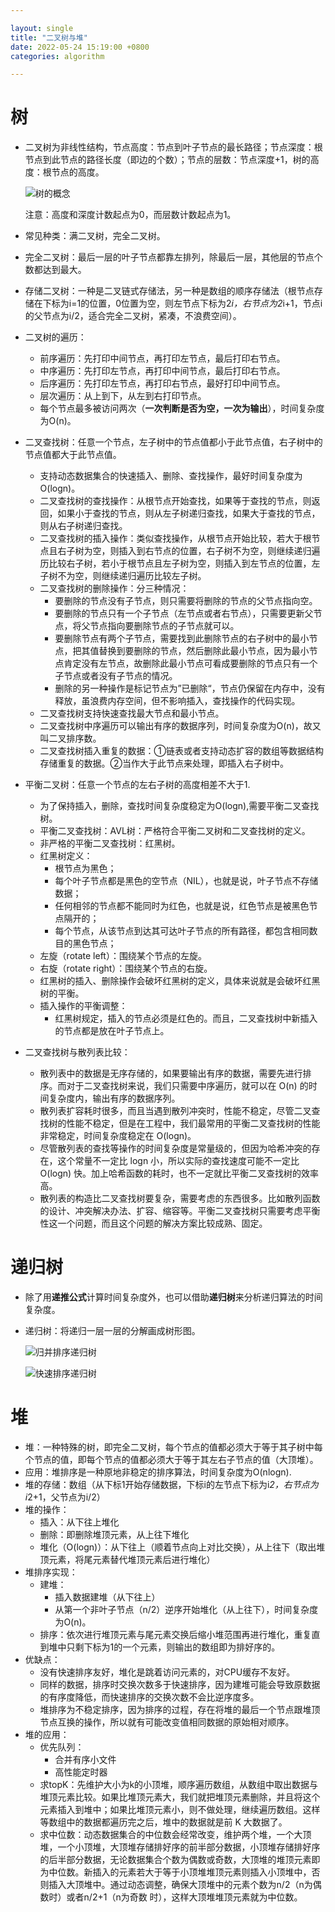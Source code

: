 ```yaml
---

layout: single  
title: "二叉树与堆"  
date: 2022-05-24 15:19:00 +0800   
categories: algorithm

---
```


# 树

* 二叉树为非线性结构，节点高度：节点到叶子节点的最长路径；节点深度：根节点到此节点的路径长度（即边的个数）；节点的层数：节点深度+1，树的高度：根节点的高度。

	![树的概念](/assets/img/树的概念.jpg)
	
	注意：高度和深度计数起点为0，而层数计数起点为1。

* 常见种类：满二叉树，完全二叉树。
* 完全二叉树：最后一层的叶子节点都靠左排列，除最后一层，其他层的节点个数都达到最大。
* 存储二叉树：一种是二叉链式存储法，另一种是数组的顺序存储法（根节点存储在下标为i=1的位置，0位置为空，则左节点下标为2*i，右节点为2*i+1，节点i的父节点为i/2，适合完全二叉树，紧凑，不浪费空间）。
* 二叉树的遍历：
	* 前序遍历：先打印中间节点，再打印左节点，最后打印右节点。
	* 中序遍历：先打印左节点，再打印中间节点，最后打印右节点。
	* 后序遍历：先打印左节点，再打印右节点，最好打印中间节点。
	* 层次遍历：从上到下，从左到右打印节点。
	* 每个节点最多被访问两次（**一次判断是否为空，一次为输出**），时间复杂度为O(n)。
* 二叉查找树：任意一个节点，左子树中的节点值都小于此节点值，右子树中的节点值都大于此节点值。
	* 支持动态数据集合的快速插入、删除、查找操作，最好时间复杂度为O(logn)。
	* 二叉查找树的查找操作：从根节点开始查找，如果等于查找的节点，则返回，如果小于查找的节点，则从左子树递归查找，如果大于查找的节点，则从右子树递归查找。
	* 二叉查找树的插入操作：类似查找操作，从根节点开始比较，若大于根节点且右子树为空，则插入到右节点的位置，右子树不为空，则继续递归遍历比较右子树，若小于根节点且左子树为空，则插入到左节点的位置，左子树不为空，则继续递归遍历比较左子树。
	* 二叉查找树的删除操作：分三种情况：
		* 要删除的节点没有子节点，则只需要将删除的节点的父节点指向空。
		* 要删除的节点只有一个子节点（左节点或者右节点），只需要更新父节点，将父节点指向要删除节点的子节点就可以。
		* 要删除节点有两个子节点，需要找到此删除节点的右子树中的最小节点，把其值替换到要删除的节点，然后删除此最小节点，因为最小节点肯定没有左节点，故删除此最小节点可看成要删除的节点只有一个子节点或者没有子节点的情况。
		* 删除的另一种操作是标记节点为”已删除“，节点仍保留在内存中，没有释放，虽浪费内存空间，但不影响插入，查找操作的代码实现。
	* 二叉查找树支持快速查找最大节点和最小节点。
	* 二叉查找树中序遍历可以输出有序的数据序列，时间复杂度为O(n)，故又叫二叉排序数。
	* 二叉查找树插入重复的数据：①链表或者支持动态扩容的数组等数据结构存储重复的数据。②当作大于此节点来处理，即插入右子树中。
	
* 平衡二叉树：任意一个节点的左右子树的高度相差不大于1.
	* 为了保持插入，删除，查找时间复杂度稳定为O(logn),需要平衡二叉查找树。 
	* 平衡二叉查找树：AVL树：严格符合平衡二叉树和二叉查找树的定义。
	* 非严格的平衡二叉查找树：红黑树。
	* 红黑树定义：
		* 根节点为黑色；
		* 每个叶子节点都是黑色的空节点（NIL），也就是说，叶子节点不存储数据；
		* 任何相邻的节点都不能同时为红色，也就是说，红色节点是被黑色节点隔开的；
		* 每个节点，从该节点到达其可达叶子节点的所有路径，都包含相同数目的黑色节点；
	* 左旋（rotate left）：围绕某个节点的左旋。
	* 右旋（rotate right）：围绕某个节点的右旋。 	
	* 红黑树的插入、删除操作会破坏红黑树的定义，具体来说就是会破坏红黑树的平衡。
	* 插入操作的平衡调整：
		* 红黑树规定，插入的节点必须是红色的。而且，二叉查找树中新插入的节点都是放在叶子节点上。
* 二叉查找树与散列表比较：
	* 散列表中的数据是无序存储的，如果要输出有序的数据，需要先进行排序。而对于二叉查找树来说，我们只需要中序遍历，就可以在 O(n) 的时间复杂度内，输出有序的数据序列。
	* 散列表扩容耗时很多，而且当遇到散列冲突时，性能不稳定，尽管二叉查找树的性能不稳定，但是在工程中，我们最常用的平衡二叉查找树的性能非常稳定，时间复杂度稳定在 O(logn)。
	* 尽管散列表的查找等操作的时间复杂度是常量级的，但因为哈希冲突的存在，这个常量不一定比 logn 小，所以实际的查找速度可能不一定比 O(logn) 快。加上哈希函数的耗时，也不一定就比平衡二叉查找树的效率高。
	* 散列表的构造比二叉查找树要复杂，需要考虑的东西很多。比如散列函数的设计、冲突解决办法、扩容、缩容等。平衡二叉查找树只需要考虑平衡性这一个问题，而且这个问题的解决方案比较成熟、固定。 

# 递归树

* 除了用**递推公式**计算时间复杂度外，也可以借助**递归树**来分析递归算法的时间复杂度。
* 递归树：将递归一层一层的分解画成树形图。
	
	![归并排序递归树](/assets/img/归并排序递归树.jpg)
	
	![快速排序递归树](/assets/img/快速排序递归树.jpg)
	
# 堆

* 堆：一种特殊的树，即完全二叉树，每个节点的值都必须大于等于其子树中每个节点的值，即每个节点的值都必须大于等于其左右子节点的值（大顶堆）。
* 应用：堆排序是一种原地非稳定的排序算法，时间复杂度为O(nlogn).
* 堆的存储：数组（从下标1开始存储数据，下标i的左节点下标为i*2，右节点为i*2+1，父节点为i/2）
* 堆的操作：
	* 插入：从下往上堆化
	* 删除：即删除堆顶元素，从上往下堆化
	* 堆化（O(logn)）：从下往上（顺着节点向上对比交换），从上往下（取出堆顶元素，将尾元素替代堆顶元素后进行堆化）
* 堆排序实现：
	* 建堆：
		* 插入数据建堆（从下往上）
		* 从第一个非叶子节点（n/2）逆序开始堆化（从上往下），时间复杂度为O(n)。
	* 排序：依次进行堆顶元素与尾元素交换后缩小堆范围再进行堆化，重复直到堆中只剩下标为1的一个元素，则输出的数组即为排好序的。
* 优缺点：
	* 没有快速排序友好，堆化是跳着访问元素的，对CPU缓存不友好。
	* 同样的数据，排序时交换次数多于快速排序，因为建堆可能会导致原数据的有序度降低，而快速排序的交换次数不会比逆序度多。
	* 堆排序为不稳定排序，因为排序的过程，存在将堆的最后一个节点跟堆顶节点互换的操作，所以就有可能改变值相同数据的原始相对顺序。
* 堆的应用：
	* 优先队列：
		* 合并有序小文件
		* 高性能定时器
	* 求topK：先维护大小为k的小顶堆，顺序遍历数组，从数组中取出数据与堆顶元素比较。如果比堆顶元素大，我们就把堆顶元素删除，并且将这个元素插入到堆中；如果比堆顶元素小，则不做处理，继续遍历数组。这样等数组中的数据都遍历完之后，堆中的数据就是前 K 大数据了。
	* 求中位数：动态数据集合的中位数会经常改变，维护两个堆，一个大顶堆，一个小顶堆，大顶堆存储排好序的前半部分数据，小顶堆存储排好序的后半部分数据，无论数据集合个数为偶数或奇数，大顶堆的堆顶元素即为中位数。新插入的元素若大于等于小顶堆堆顶元素则插入小顶堆中，否则插入大顶堆中。通过动态调整，确保大顶堆中的元素个数为n/2（n为偶数时）或者n/2+1（n为奇数 时），这样大顶堆堆顶元素就为中位数。